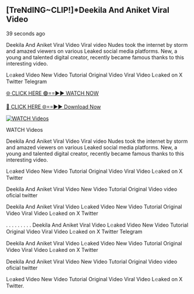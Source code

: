 ## [TreNdING~CLIP!]*Deekila And Aniket Viral Video

39 seconds ago

Deekila And Aniket Viral Video Viral video Nudes took the internet by storm and amazed viewers on various Leaked social media platforms. New, a young and talented digital creator, recently became famous thanks to this interesting video.

L𝚎aked Video New Video Tutorial Original Video Viral Video L𝚎aked on X Twitter Telegram

[🌐 CLICK HERE 🟢==►► WATCH NOW](https://ultra-bulletin.blogspot.com/p/ultra-bulletin-25.html)

[🔴 CLICK HERE 🌐==►► Download Now](https://ultra-bulletin.blogspot.com/p/ultra-bulletin-25.html)

[![WATCH Videos](https://i.imgur.com/dJHk4Zq.gif)](https://ultra-bulletin.blogspot.com/p/ultra-bulletin-25.html)


WATCH Videos

Deekila And Aniket Viral Video Viral video Nudes took the internet by storm and amazed viewers on various Leaked social media platforms. New, a young and talented digital creator, recently became famous thanks to this interesting video.

L𝚎aked Video New Video Tutorial Original Video Viral Video L𝚎aked on X Twitter

Deekila And Aniket Viral Video New Video Tutorial Original Video video oficial twitter

Deekila And Aniket Viral Video L𝚎aked Video New Video Tutorial Original Video Viral Video L𝚎aked on X Twitter

. . . . . . . . . Deekila And Aniket Viral Video L𝚎aked Video New Video Tutorial Original Video Viral Video L𝚎aked on X Twitter Telegram

Deekila And Aniket Viral Video L𝚎aked Video New Video Tutorial Original Video Viral Video L𝚎aked on X Twitter

Deekila And Aniket Viral Video New Video Tutorial Original Video video oficial twitter

L𝚎aked Video New Video Tutorial Original Video Viral Video L𝚎aked on X Twitter.